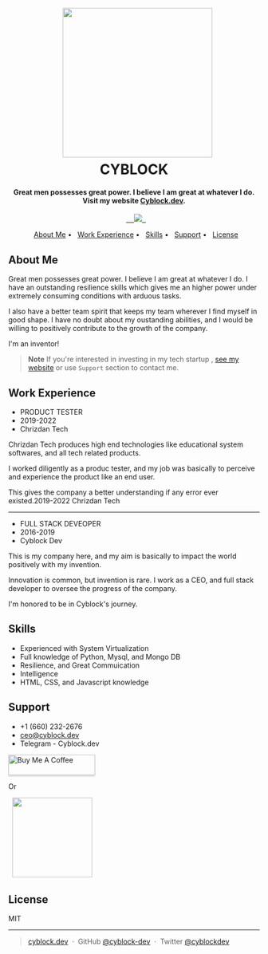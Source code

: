 
<h1 align="center">
  <br>
  <a href="#">
    <img src="https://i.ibb.co/5hYmpnK/White-Modern-Eagles-Cyber-Logo-Template-2.png" height="300px">
  </a>
  <br>
  CYBLOCK
  <br>
</h1>

<h4 align="center">Great men possesses great power. I believe I am great at whatever I do. <br>Visit my website <a href="https://cyblock.dev" target="_blank">Cyblock.dev</a>.</h4>

<p align="center">
  <a href="https://www.paypal.me/AmitMerchant">
    <img src="https://img.shields.io/badge/$-Cashapp-000080.svg?maxAge=2592000&amp;style=flat">
  </a>
</p>

<p align="center">
  <a href="#key-features">About Me</a> •
  <a href="#Work Experience">Work Experience</a> •
  <a href="#Skils">Skills</a> •
  <a href="#Support">Support</a> •
  <a href="#license">License</a>
</p>

## About Me

Great men possesses great power. I believe I am great at whatever I do. I have an outstanding resilience skills which gives me an higher power under extremely consuming conditions with arduous tasks. 

I also have a better team spirit that keeps my team wherever I find myself in good shape. I have no doubt about my oustanding abilities, and I would be willing to positively contribute to the growth of the company.

I'm an inventor!


> **Note**
> If you're interested in investing in my tech startup , [see my website](https://cyblock.dev/) or use `Support` section to contact me.


## Work Experience

* PRODUCT TESTER
* 2019-2022
* Chrizdan Tech

Chrizdan Tech produces high end technologies like educational system softwares, and all tech related products. 

I worked diligently as a produc tester, and my job was basically to perceive and experience the product like an end user. 

This gives the company a better understanding if any error ever existed.2019-2022 Chrizdan Tech

---

* FULL STACK DEVEOPER
* 2016-2019
* Cyblock Dev

This is my company here, and my aim is basically to impact the world positively with my invention. 

Innovation is common, but invention is rare. I work as a CEO, and full stack developer to oversee the progress of the company. 

I'm honored to be in Cyblock's journey.

## Skills

* Experienced with System Virtualization
* Full knowledge of Python, Mysql, and Mongo DB
* Resilience, and Great Commuication
* Intelligence
* HTML, CSS, and Javascript knowledge

## Support

* +1 (660) 232-2676
* ceo@cyblock.dev
* Telegram - Cyblock.dev

<a href="https://www.buymeacoffee.com/5Zn8Xh3l9" target="_blank"><img src="https://www.buymeacoffee.com/assets/img/custom_images/purple_img.png" alt="Buy Me A Coffee" style="height: 41px !important;width: 174px !important;box-shadow: 0px 3px 2px 0px rgba(190, 190, 190, 0.5) !important;-webkit-box-shadow: 0px 3px 2px 0px rgba(190, 190, 190, 0.5) !important;" ></a>

<p>Or</p> 

<a href="https://www.patreon.com/amitmerchant">
<img src="https://c5.patreon.com/external/logo/become_a_patron_button@2x.png" width="160">
</a>

## License

MIT

---

> [cyblock.dev](https://www.cyblock.dev) &nbsp;&middot;&nbsp;
> GitHub [@cyblock-dev](https://github.com/cyblock-dev) &nbsp;&middot;&nbsp;
> Twitter [@cyblockdev](https://twitter.com/cyblockdev)

